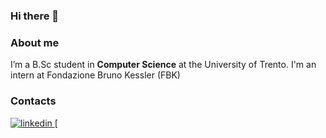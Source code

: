 ### Hi there 👋

### About me
I’m a B.Sc student in **Computer Science** at the University of Trento. I'm an intern at Fondazione Bruno Kessler (FBK)
### Contacts
[
  ![linkedin](https://img.shields.io/badge/LinkedIn-0077B5?style=for-the-badge&logo=linkedin&logoColor=white)
](https://www.linkedin.com/in/riccardo-parola-37397b196/)
[

